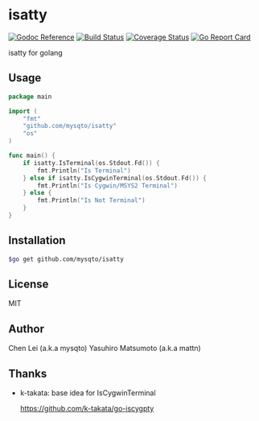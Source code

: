 # isatty

[![Godoc Reference](https://godoc.org/github.com/mysqto/isatty?status.svg)](http://godoc.org/github.com/mysqto/isatty)
[![Build Status](https://travis-ci.org/mysqto/isatty.svg?branch=master)](https://travis-ci.org/mysqto/isatty)
[![Coverage Status](https://coveralls.io/repos/github/mysqto/isatty/badge.svg?branch=master)](https://coveralls.io/github/mysqto/isatty?branch=master)
[![Go Report Card](https://goreportcard.com/badge/mysqto/isatty)](https://goreportcard.com/report/mysqto/isatty)

isatty for golang

## Usage

```go
package main

import (
	"fmt"
	"github.com/mysqto/isatty"
	"os"
)

func main() {
	if isatty.IsTerminal(os.Stdout.Fd()) {
		fmt.Println("Is Terminal")
	} else if isatty.IsCygwinTerminal(os.Stdout.Fd()) {
		fmt.Println("Is Cygwin/MSYS2 Terminal")
	} else {
		fmt.Println("Is Not Terminal")
	}
}
```

## Installation

```bash
$go get github.com/mysqto/isatty
```

## License

MIT

## Author

Chen Lei (a.k.a mysqto)
Yasuhiro Matsumoto (a.k.a mattn)

## Thanks

* k-takata: base idea for IsCygwinTerminal

    https://github.com/k-takata/go-iscygpty
